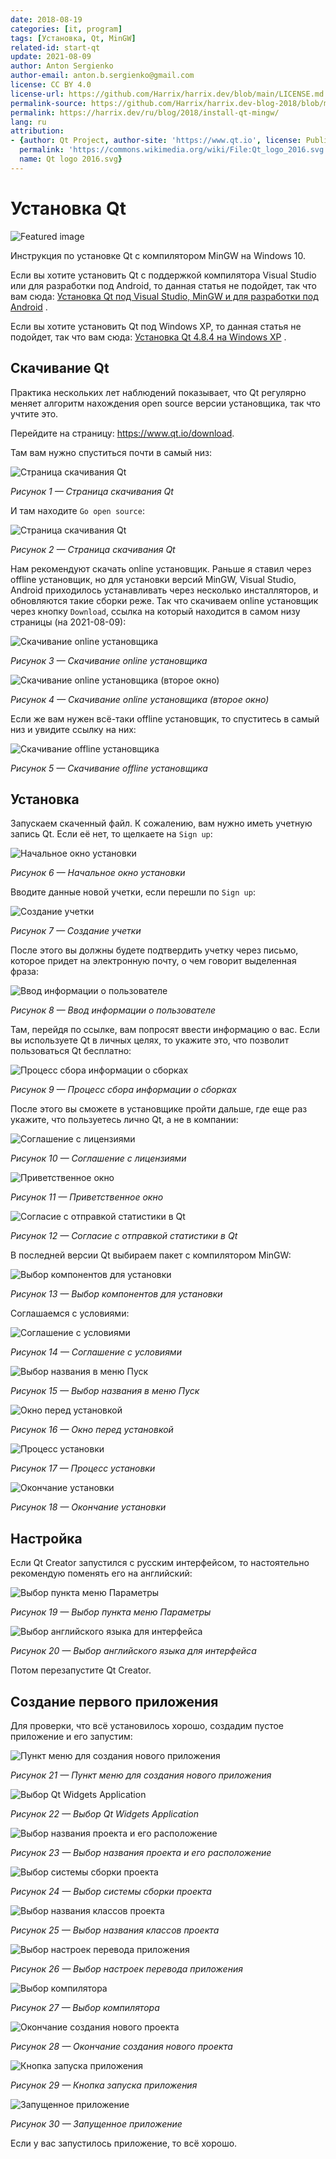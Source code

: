 ```yaml
---
date: 2018-08-19
categories: [it, program]
tags: [Установка, Qt, MinGW]
related-id: start-qt
update: 2021-08-09
author: Anton Sergienko
author-email: anton.b.sergienko@gmail.com
license: CC BY 4.0
license-url: https://github.com/Harrix/harrix.dev/blob/main/LICENSE.md
permalink-source: https://github.com/Harrix/harrix.dev-blog-2018/blob/main/install-qt-mingw/install-qt-mingw.md
permalink: https://harrix.dev/ru/blog/2018/install-qt-mingw/
lang: ru
attribution:
- {author: Qt Project, author-site: 'https://www.qt.io', license: Public domain, license-url: 'https://en.wikipedia.org/wiki/Public_domain',
  permalink: 'https://commons.wikimedia.org/wiki/File:Qt_logo_2016.svg', permalink-date: 2019-01-26,
  name: Qt logo 2016.svg}
---
```


# Установка Qt

![Featured image](featured-image.svg)

Инструкция по установке Qt с компилятором MinGW на Windows 10.

Если вы хотите установить Qt с поддержкой компилятора Visual Studio или для разработки под Android, то данная статья не подойдет, так что вам сюда: [Установка Qt под Visual Studio, MinGW и для разработки под Android](https://github.com/Harrix/harrix.dev-blog-2018/blob/main/install-qt-advanced/install-qt-advanced.md) <!-- https://harrix.dev/ru/blog/2018/install-qt-advanced/ -->.

Если вы хотите установить Qt под Windows XP, то данная статья не подойдет, так что вам сюда: [Установка Qt 4.8.4 на Windows XP](https://github.com/Harrix/harrix.dev-blog-2014/blob/main/install-qt-on-windows-xp/install-qt-on-windows-xp.md) <!-- https://harrix.dev/ru/blog/2014/install-qt-on-windows-xp/ -->.

## Скачивание Qt

Практика нескольких лет наблюдений показывает, что Qt регулярно меняет алгоритм нахождения open source версии установщика, так что учтите это.

Перейдите на страницу: <https://www.qt.io/download>.

Там вам нужно спуститься почти в самый низ:

![Страница скачивания Qt](img/download_01.png)

_Рисунок 1 — Страница скачивания Qt_

И там находите `Go open source`:

![Страница скачивания Qt](img/download_02.png)

_Рисунок 2 — Страница скачивания Qt_

Нам рекомендуют скачать online установщик. Раньше я ставил через offline установщик, но для установки версий MinGW, Visual Studio, Android приходилось устанавливать через несколько инсталляторов, и обновляются такие сборки реже. Так что скачиваем online установщик через кнопку `Download`, ссылка на который находится в самом низу страницы (на 2021-08-09):

![Скачивание online установщика](img/download_03.png)

_Рисунок 3 — Скачивание online установщика_

![Скачивание online установщика (второе окно)](img/download_04.png)

_Рисунок 4 — Скачивание online установщика (второе окно)_

Если же вам нужен всё-таки offline установщик, то спуститесь в самый низ и увидите ссылку на них:

![Скачивание offline установщика](img/download_05.png)

_Рисунок 5 — Скачивание offline установщика_

## Установка

Запускаем скаченный файл. К сожалению, вам нужно иметь учетную запись Qt. Если её нет, то щелкаете на `Sign up`:

![Начальное окно установки](img/install_01.png)

_Рисунок 6 — Начальное окно установки_

Вводите данные новой учетки, если перешли по `Sign up`:

![Создание учетки](img/install_02.png)

_Рисунок 7 — Создание учетки_

После этого вы должны будете подтвердить учетку через письмо, которое придет на электронную почту, о чем говорит выделенная фраза:

![Ввод информации о пользователе](img/install_03.png)

_Рисунок 8 — Ввод информации о пользователе_

Там, перейдя по ссылке, вам попросят ввести информацию о вас. Если вы используете Qt в личных целях, то укажите это, что позволит пользоваться Qt бесплатно:

![Процесс сбора информации о сборках](img/install_04.png)

_Рисунок 9 — Процесс сбора информации о сборках_

После этого вы сможете в установщике пройти дальше, где еще раз укажите, что пользуетесь лично Qt, а не в компании:

![Соглашение с лицензиями](img/install_05.png)

_Рисунок 10 — Соглашение с лицензиями_

![Приветственное окно](img/install_06.png)

_Рисунок 11 — Приветственное окно_

![Согласие с отправкой статистики в Qt](img/install_07.png)

_Рисунок 12 — Согласие с отправкой статистики в Qt_

В последней версии Qt выбираем пакет с компилятором MinGW:

![Выбор компонентов для установки](img/install_08.png)

_Рисунок 13 — Выбор компонентов для установки_

Соглашаемся с условиями:

![Соглашение с условиями](img/install_09.png)

_Рисунок 14 — Соглашение с условиями_

![Выбор названия в меню Пуск](img/install_10.png)

_Рисунок 15 — Выбор названия в меню Пуск_

![Окно перед установкой](img/install_11.png)

_Рисунок 16 — Окно перед установкой_

![Процесс установки](img/install_12.png)

_Рисунок 17 — Процесс установки_

![Окончание установки](img/install_13.png)

_Рисунок 18 — Окончание установки_

## Настройка

Если Qt Creator запустился с русским интерфейсом, то настоятельно рекомендую поменять его на английский:

![Выбор пункта меню Параметры](img/config_01.png)

_Рисунок 19 — Выбор пункта меню Параметры_

![Выбор английского языка для интерфейса](img/config_02.png)

_Рисунок 20 — Выбор английского языка для интерфейса_

Потом перезапустите Qt Creator.

## Создание первого приложения

Для проверки, что всё установилось хорошо, создадим пустое приложение и его запустим:

![Пункт меню для создания нового приложения](img/new-project_01.png)

_Рисунок 21 — Пункт меню для создания нового приложения_

![Выбор Qt Widgets Application](img/new-project_02.png)

_Рисунок 22 — Выбор Qt Widgets Application_

![Выбор названия проекта и его расположение](img/new-project_03.png)

_Рисунок 23 — Выбор названия проекта и его расположение_

![Выбор системы сборки проекта](img/new-project_04.png)

_Рисунок 24 — Выбор системы сборки проекта_

![Выбор названия классов проекта](img/new-project_05.png)

_Рисунок 25 — Выбор названия классов проекта_

![Выбор настроек перевода приложения](img/new-project_06.png)

_Рисунок 26 — Выбор настроек перевода приложения_

![Выбор компилятора](img/new-project_07.png)

_Рисунок 27 — Выбор компилятора_

![Окончание создания нового проекта](img/new-project_08.png)

_Рисунок 28 — Окончание создания нового проекта_

![Кнопка запуска приложения](img/run_01.png)

_Рисунок 29 — Кнопка запуска приложения_

![Запущенное приложение](img/run_02.png)

_Рисунок 30 — Запущенное приложение_

Если у вас запустилось приложение, то всё хорошо.
